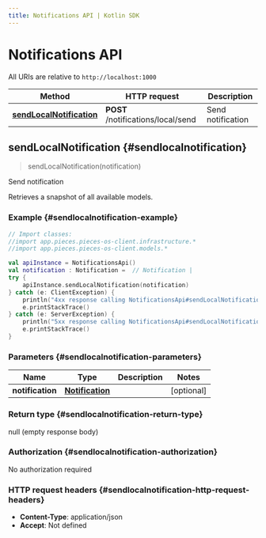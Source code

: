 ```yaml
---
title: Notifications API | Kotlin SDK
---
```


# Notifications API

All URIs are relative to `http://localhost:1000`

Method | HTTP request | Description
------------- | ------------- | -------------
[**sendLocalNotification**](#sendlocalnotification) | **POST** /notifications/local/send | Send notification


## **sendLocalNotification** {#sendlocalnotification}
> sendLocalNotification(notification)

Send notification

Retrieves a snapshot of all available models.

### Example {#sendlocalnotification-example}
```kotlin
// Import classes:
//import app.pieces.pieces-os-client.infrastructure.*
//import app.pieces.pieces-os-client.models.*

val apiInstance = NotificationsApi()
val notification : Notification =  // Notification | 
try {
    apiInstance.sendLocalNotification(notification)
} catch (e: ClientException) {
    println("4xx response calling NotificationsApi#sendLocalNotification")
    e.printStackTrace()
} catch (e: ServerException) {
    println("5xx response calling NotificationsApi#sendLocalNotification")
    e.printStackTrace()
}
```

### Parameters {#sendlocalnotification-parameters}

Name | Type | Description  | Notes
------------- | ------------- | ------------- | -------------
 **notification** | [**Notification**](../models/Notification)|  | [optional]

### Return type {#sendlocalnotification-return-type}

null (empty response body)

### Authorization {#sendlocalnotification-authorization}

No authorization required

### HTTP request headers {#sendlocalnotification-http-request-headers}

 - **Content-Type**: application/json
 - **Accept**: Not defined

